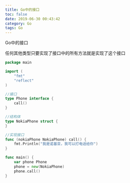 ```yaml
---
title: Go中的接口
toc: false
date: 2019-06-30 00:43:42
category: Go
tags: Go
---
```


Go中的接口

<!--more-->

任何其他类型只要实现了接口中的所有方法就是实现了这个接口

```go
package main

import (
	"fmt"
	"reflect"
)

//接口
type Phone interface {
	call()
}

//结构体
type NokiaPhone struct {
}

//实现接口
func (nokiaPhone NokiaPhone) call() {
	fmt.Println("我是诺基亚，我可以打电话给你")
}

func main() {
	var phone Phone
	phone = new(NokiaPhone)
	phone.call()
}
```


